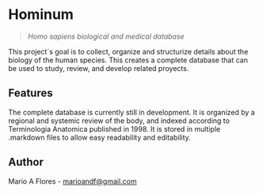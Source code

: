 # Hominum
>*Homo sapiens biological and medical database*

This project´s goal is to collect, organize and structurize details about the biology of the human species. This creates a complete database that can be used to study, review, and develop related proyects.

## Features

The complete database is currently still in development. It is organized by a regional and systemic review of the body, and indexed according to Terminologia Anatomica published in 1998. It is stored in multiple .markdown files to allow easy readability and editability.

## Author

Mario A Flores - marioandf@gmail.com
